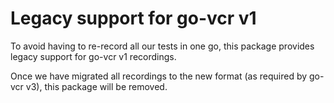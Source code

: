 # Legacy support for go-vcr v1

To avoid having to re-record all our tests in one go, this package provides legacy support for go-vcr v1 recordings.

Once we have migrated all recordings to the new format (as required by go-vcr v3), this package will be removed.
